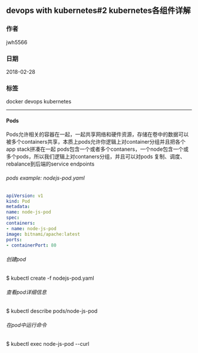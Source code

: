 ##  devops with kubernetes#2 kubernetes各组件详解
### 作者               
jwh5566                
                
### 日期              
2018-02-28                  
### 标签              
docker devops kubernetes

---
#### Pods
Pods允许相关的容器在一起，一起共享网络和硬件资源，存储在卷中的数据可以被多个containers共享，本质上pods允许你逻辑上对container分组并且把各个app stack拼凑在一起 
pods包含一个或者多个contaners，一个node包含一个或多个pods，所以我们逻辑上对contaners分组，并且可以对pods 复制、调度、rebalance到后端的service endpoints

###### pods example: nodejs-pod.yaml
```yaml
apiVersion: v1
kind: Pod
metadata:
name: node-js-pod
spec:
containers:
- name: node-js-pod
image: bitnami/apache:latest
ports:
- containerPort: 80
```   
###### 创建pod
$ kubectl create -f nodejs-pod.yaml
###### 查看pod详细信息
$ kubectl describe pods/node-js-pod
###### 在pod中运行命令
$ kubectl exec node-js-pod --curl <private ip address>
